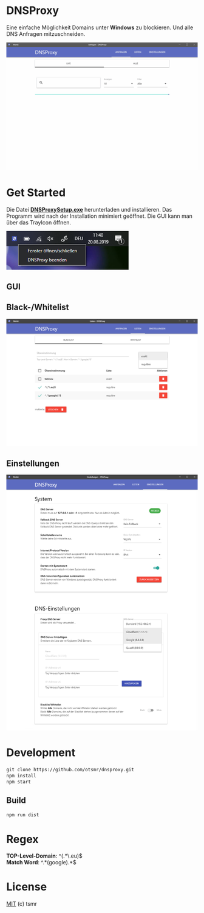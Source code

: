 # DNSProxy
Eine einfache Möglichkeit Domains unter **Windows** zu blockieren. Und alle DNS Anfragen mitzuschneiden.


![block domain](./assets/img/inaction.gif "Domains blockieren")


# Get Started


Die Datei [**DNSProxySetup.exe**](https://github.com/otsmr/dnsproxy/releases/tag/v1.0-beta) herunterladen und installieren. Das Programm wird nach der Installation minimiert geöffnet. Die GUI kann man über das TrayIcon öffnen.

![tray icon](./assets/img/trayicon.png "Tray Icon unter Windows")

## GUI

## Black-/Whitelist

![blacklist](./assets/img/listen.png "Blacklist")

## Einstellungen

![einstellungen](./assets/img/settings.png "Einstellungen")


# Development
```
git clone https://github.com/otsmr/dnsproxy.git
npm install
npm start
```

## Build
```
npm run dist
```

# Regex

**TOP-Level-Domain**: ^(.\*\\.eu)$  
**Match Word**: ^.\*(google).\*$

# License

[MIT](https://github.com/otsmr/dnsproxy/blob/master/LICENSE) (c) tsmr
